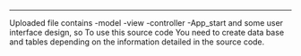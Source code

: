 ----------------------------------------------------------
Uploaded file contains 
-model
-view
-controller
-App_start
and some user interface design,   so To use this source code You need to create data base and tables depending on the information detailed in the source code.
